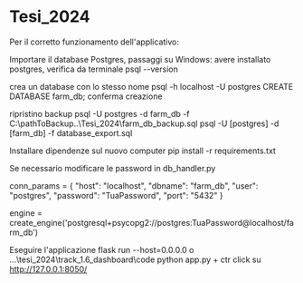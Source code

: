 # Tesi_2024

Per il corretto funzionamento dell'applicativo:

Importare il database Postgres, passaggi su Windows:
avere installato postgres, verifica da terminale
psql --version

crea un database con lo stesso nome
psql -h localhost -U postgres
CREATE DATABASE farm_db;
conferma creazione

ripristino backup
psql -U postgres -d farm_db -f C:\pathToBackup\..\Tesi_2024\farm_db_backup.sql
psql -U [postgres] -d [farm_db] -f database_export.sql

Installare dipendenze sul nuovo computer
pip install -r requirements.txt

Se necessario modificare le password in db_handler.py

conn_params = {
    "host": "localhost",
    "dbname": "farm_db",
    "user": "postgres",
    "password": "TuaPassword",
    "port": "5432"
}

engine = create_engine('postgresql+psycopg2://postgres:TuaPassword@localhost/farm_db')


Eseguire l'applicazione
flask run --host=0.0.0.0
o
...\tesi_2024\track_1.6_dashboard\code python app.py  +  ctr click su  http://127.0.0.1:8050/
